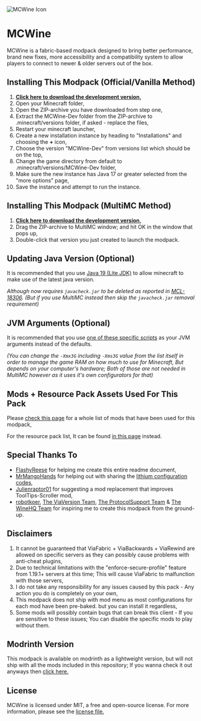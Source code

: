 ﻿![MCWine Icon](https://i.imgur.com/sykJqfG.png)
# MCWine

MCWine is a fabric-based modpack designed to bring better performance, brand new fixes, more accessibility and a compatibility system to allow players to connect to newer & older servers out of the box.

## Installing This Modpack (Official/Vanilla Method)

1. [**Click here to download the development version,**](https://github.com/Kichura/MCWine/archive/refs/heads/Dev.zip)
2. Open your Minecraft folder,
3. Open the ZIP-archive you have downloaded from step one,
4. Extract the MCWine-Dev folder from the ZIP-archive to .minecraft/versions folder, if asked - replace the files,
5. Restart your minecraft launcher,
6. Create a new installation instance by heading to "Installations" and choosing the **+** icon,
7. Choose the version "MCWine-Dev" from versions list which should be on the top,
8. Change the game directory from default to .minecraft/versions/MCWine-Dev folder,
9. Make sure the new instance has Java 17 or greater selected from the "more options" page,
10. Save the instance and attempt to run the instance.

## Installing This Modpack (MultiMC Method)

1. [**Click here to download the development version,**](https://github.com/Kichura/MCWine/archive/refs/heads/MultiMC-Dev.zip)
2. Drag the ZIP-archive to MultiMC window; and hit OK in the window that pops up,
3. Double-click that version you just created to launch the modpack.

## Updating Java Version (Optional)

It is recommended that you use [Java 19 (Lite JDK)](https://bell-sw.com/pages/downloads/#/java-19-current) to allow minecraft to make use of the latest java version.

*Although now requires ```javacheck.jar``` to be deleted as reported in [MCL-18306](https://bugs.mojang.com/browse/MCL-18306). (But if you use MultiMC instead then skip the ```javacheck.jar``` removal requirement)*

## JVM Arguments (Optional)

It is recommended that you use [one of these specific scripts](https://github.com/Kichura/MCWine/tree/Dev/sources/jvm_arguments.md) as your JVM arguments instead of the defaults.

*(You can change the ```-Xmx3G``` including ```-Xms3G``` value from the list itself in order to manage the game RAM on how much to use for Minecraft, But depends on your computer's hardware; Both of those are not needed in MultiMC however as it uses it's own configurators for that)*

## Mods + Resource Pack Assets Used For This Pack

Please [check this page](https://github.com/Kichura/MCWine/tree/Dev/sources/mods_used.md) for a whole list of mods that have been used for this modpack,

For the resource pack list, It can be found [in this page](https://github.com/Kichura/MCWine/tree/Dev/sources/resources_used.md) instead.

## Special Thanks To

- [FlashyReese](https://github.com/FlashyReese) for helping me create this entire readme document,
- [MrMangoHands](https://github.com/mrmangohands) for helping out with sharing the [lithium configuration codes](https://github.com/CaffeineMC/lithium-fabric/blob/1.19.x/dev/lithium-mixin-config.md),
- [Julienraptor01](https://github.com/Julienraptor01) for suggesting a mod replacement that improves ToolTips-Scroller mod,
- [robotkoer](https://modrinth.com/modpack/fabulously-optimized), [The ViaVersion Team](https://github.com/ViaVersion/ViaVersion), [The ProtocolSupport Team](https://github.com/ProtocolSupport/ProtocolSupport) & [The WineHQ Team](https://www.winehq.org) for inspiring me to create this modpack from the ground-up.

## Disclaimers

1. It cannot be guaranteed that ViaFabric + ViaBackwards + ViaRewind are allowed on specific servers as they can possibly cause problems with anti-cheat plugins,
2. Due to technical limitations with the "enforce-secure-profile" feature from 1.19.1+ servers at this time; This will cause ViaFabric to malfunction with those servers,
3. I do not take any responsibility for any issues caused by this pack - Any action you do is completely on your own,
4. This modpack does not ship with mod menu as most configurations for each mod have been pre-baked. but you can install it regardless,
5. Some mods will possibly contain bugs that can break this client - If you are sensitive to these issues; You can disable the specific mods to play without them.

## Modrinth Version

This modpack is available on modrinth as a lightweight version, but will not ship with all the mods included in this repository; If you wanna check it out anyways then [click here.](https://modrinth.com/modpack/mcwine)

## License

MCWine is licensed under MIT, a free and open-source license. For more information, please see the [license file.](https://github.com/Kichura/MCWine/blob/Dev/LICENSE)
